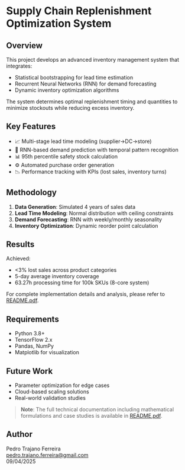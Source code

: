 # Supply Chain Replenishment Optimization System

## Overview
This project develops an advanced inventory management system that integrates:
- Statistical bootstrapping for lead time estimation
- Recurrent Neural Networks (RNN) for demand forecasting
- Dynamic inventory optimization algorithms

The system determines optimal replenishment timing and quantities to minimize stockouts while reducing excess inventory.

## Key Features
- 📈 Multi-stage lead time modeling (supplier→DC→store)
- 🤖 RNN-based demand prediction with temporal pattern recognition
- 📊 95th percentile safety stock calculation
- ⚙️ Automated purchase order generation
- 📉 Performance tracking with KPIs (lost sales, inventory turns)

## Methodology
1. **Data Generation**: Simulated 4 years of sales data
2. **Lead Time Modeling**: Normal distribution with ceiling constraints
3. **Demand Forecasting**: RNN with weekly/monthly seasonality
4. **Inventory Optimization**: Dynamic reorder point calculation

## Results
Achieved:
- <3% lost sales across product categories
- 5-day average inventory coverage
- 63.27h processing time for 100k SKUs (8-core system)

For complete implementation details and analysis, please refer to [README.pdf](README.pdf).

## Requirements
- Python 3.8+
- TensorFlow 2.x
- Pandas, NumPy
- Matplotlib for visualization

## Future Work
- Parameter optimization for edge cases
- Cloud-based scaling solutions
- Real-world validation studies

> **Note**: The full technical documentation including mathematical formulations and case studies is available in [README.pdf](README.pdf).

## Author
Pedro Trajano Ferreira  
pedro.trajano.ferreira@gmail.com  
09/04/2025
